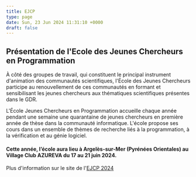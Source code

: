 ```yaml
---
title: EJCP
type: page
date: Sun, 23 Jun 2024 11:31:10 +0000
draft: false
---
```


## **Présentation de l'Ecole des Jeunes Chercheurs en Programmation**

À côté des groupes de travail, qui constituent le principal instrument d'animation des communautés scientifiques, l'École des Jeunes Chercheurs participe au renouvellement de ces communautés en formant et sensibilisant les jeunes chercheurs aux  thématiques scientifiques présentes dans le GDR.  
  
L'École Jeunes Chercheurs en Programmation accueille chaque année pendant une semaine une quarantaine de jeunes chercheurs en première année de thèse dans la communauté informatique. L'école propose ses cours dans un ensemble de thèmes de recherche liés à la programmation, à la vérification et au génie logiciel.

#### Cette année,  l’école aura lieu à Argelès-sur-Mer (Pyrénées Orientales) au Village Club AZUREVA du 17 au 21 juin 2024.

Plus d'information sur le site de l'[EJCP 2024](https://gpl-ejcp.github.io/ejcp2024)

